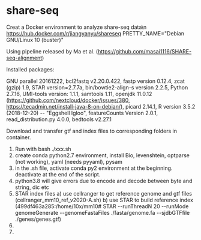 # share-seq
Creat a Docker environment to analyze share-seq data\n
https://hub.docker.com/r/jiangyanyu/shareseq
PRETTY_NAME="Debian GNU/Linux 10 (buster)"

Using pipeline released by Ma et al. (https://github.com/masai1116/SHARE-seq-alignment)

Installed packages:

GNU parallel 20161222, bcl2fastq v2.20.0.422, fastp version 0.12.4, zcat (gzip) 1.9, STAR version=2.7.7a, bin/bowtie2-align-s version 2.2.5, Python 2.7.16, UMI-tools version: 1.1.1, samtools 1.11, openjdk 11.0.12 (https://github.com/nextcloud/docker/issues/380, https://tecadmin.net/install-java-8-on-debian/), picard 2.14.1, R version 3.5.2 (2018-12-20) -- "Eggshell Igloo", featureCounts Version 2.0.1, read_distribution.py 4.0.0, bedtools v2.27.1

Download and transfer gtf and index files to corresponding folders in container.

1) Run with bash ./xxx.sh
2) create conda python2.7 environment, install Bio, levenshtein, optparse (not working), yaml (needs pyyaml), pysam
3) in the .sh file, activate conda py2 environment at the beginning. deactivate at the end of the script.
4) python3.8 will give errors due to encode and decode between byte and string, dic etc
5) STAR index files
  a) use cellranger to get reference genome and gtf files (cellranger_mm10_ref_v2020-A.sh)
  b) use STAR to build reference index (499df463a285:/home/10x/mm10# STAR --runThreadN 20 --runMode genomeGenerate  --genomeFastaFiles ./fasta/genome.fa --sjdbGTFfile ./genes/genes.gtf)
6) 
7) 
  


